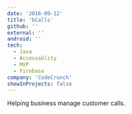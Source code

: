 ```yaml
---
date: '2016-09-12'
title: 'bCalls'
github: ''
external: ''
android: ''
tech:
  - Java
  - Accessablity
  - MVP
  - Firebase
company: 'CodeCrunch'
showInProjects: false
---
```


Helping business manage customer calls.

